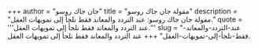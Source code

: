 +++
author = "جان جاك روسو"
title = "مقولة جان جاك روسو"
description = "مقولة جان جاك روسو: عند التردد والمعاند فقط نلجأ إلى تمويهات العقل."
quote = '''عند التردد والمعاند فقط نلجأ إلى تمويهات العقل.''' 
slug = "عند-التردد-والمعاند-فقط-نلجأ-إلى-تمويهات-العقل"
+++
عند التردد والمعاند فقط نلجأ إلى تمويهات العقل.
